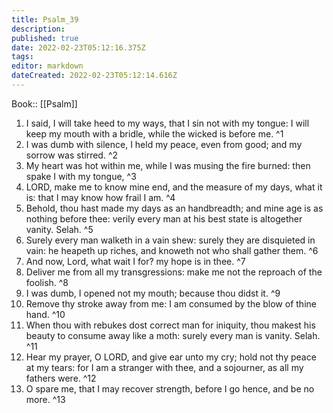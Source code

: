 ```yaml
---
title: Psalm_39
description: 
published: true
date: 2022-02-23T05:12:16.375Z
tags: 
editor: markdown
dateCreated: 2022-02-23T05:12:14.616Z
---
```


 Book:: [[Psalm]]
 1. I said, I will take heed to my ways, that I sin not with my tongue: I will keep my mouth with a bridle, while the wicked is before me. ^1
 2. I was dumb with silence, I held my peace, even from good; and my sorrow was stirred. ^2
 3. My heart was hot within me, while I was musing the fire burned: then spake I with my tongue, ^3
 4. LORD, make me to know mine end, and the measure of my days, what it is: that I may know how frail I am. ^4
 5. Behold, thou hast made my days as an handbreadth; and mine age is as nothing before thee: verily every man at his best state is altogether vanity. Selah. ^5
 6. Surely every man walketh in a vain shew: surely they are disquieted in vain: he heapeth up riches, and knoweth not who shall gather them. ^6
 7. And now, Lord, what wait I for? my hope is in thee. ^7
 8. Deliver me from all my transgressions: make me not the reproach of the foolish. ^8
 9. I was dumb, I opened not my mouth; because thou didst it. ^9
 10. Remove thy stroke away from me: I am consumed by the blow of thine hand. ^10
 11. When thou with rebukes dost correct man for iniquity, thou makest his beauty to consume away like a moth: surely every man is vanity. Selah. ^11
 12. Hear my prayer, O LORD, and give ear unto my cry; hold not thy peace at my tears: for I am a stranger with thee, and a sojourner, as all my fathers were. ^12
 13. O spare me, that I may recover strength, before I go hence, and be no more. ^13
